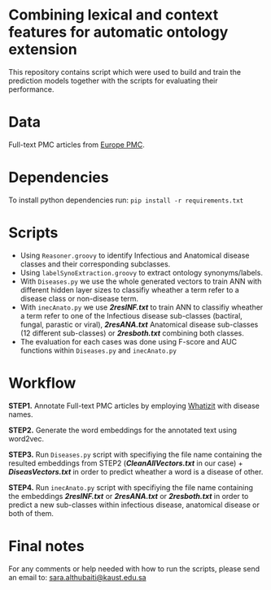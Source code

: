 # Combining lexical and context features for automatic ontology extension

This repository contains script which were used to build and train the prediction models together with the scripts for evaluating their performance.

# Data
Full-text PMC articles from [Europe PMC](http://europepmc.org/ftp/archive/v.2017.06/).

# Dependencies

To install python dependencies run: `pip install -r requirements.txt`

# Scripts

* Using `Reasoner.groovy` to identify Infectious and Anatomical disease classes and their corresponding subclasses. 
* Using `labelSynoExtraction.groovy` to extract ontology synonyms/labels.
* With `Diseases.py` we use the whole generated vectors to train ANN with different hidden layer sizes to classifiy wheather a term refer to a disease class or non-disease term.  
* With `inecAnato.py` we use ***2resINF.txt*** to train ANN to classifiy wheather a term refer to one of the Infectious disease sub-classes (bactiral, fungal, parastic or viral), ***2resANA.txt*** Anatomical disease sub-classes (12 different sub-classes) or ***2resboth.txt*** combining both classes.  
* The evaluation for each cases was done using F-score and AUC functions within `Diseases.py` and `inecAnato.py`

# Workflow

**STEP1.** Annotate Full-text PMC articles by employing [Whatizit](https://github.com/bio-ontology-research-group/whatizit) with disease names.

**STEP2.** Generate the word embeddings for the annotated text using word2vec.

**STEP3.** Run `Diseases.py` script with specifiying the file name containing the resulted embeddings from STEP2 (***CleanAllVectors.txt*** in our case) + ***DiseasVectors.txt*** in order to predict wheather a word is a disease of other.

**STEP4.** Run `inecAnato.py` script with specifiying the file name containing the embeddings ***2resINF.txt*** or ***2resANA.txt*** or ***2resboth.txt*** in order to predict a new sub-classes within infectious disease, anatomical disease or both of them.

# Final notes
For any comments or help needed with how to run the scripts, please send an email to: sara.althubaiti@kaust.edu.sa
